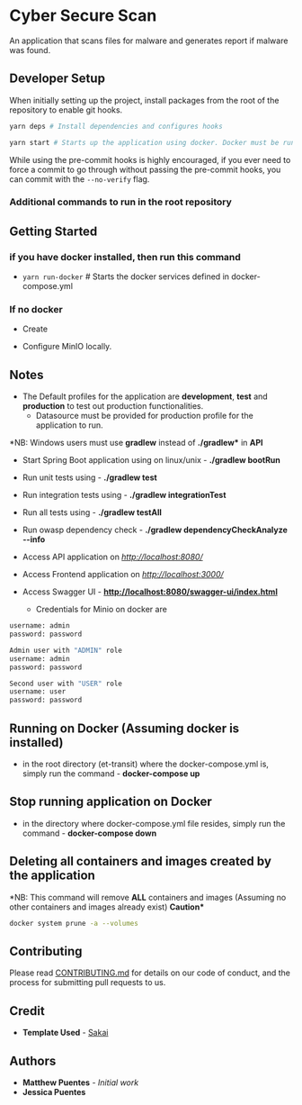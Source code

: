 # Cyber Secure Scan

An application that scans files for malware and generates report if malware was found.

## Developer Setup

When initially setting up the project, install packages from the root of the repository to enable git hooks.

```bash
yarn deps # Install dependencies and configures hooks

yarn start # Starts up the application using docker. Docker must be running for this
```

While using the pre-commit hooks is highly encouraged, if you ever need to force a commit to go through without passing the pre-commit hooks, you can commit with the `--no-verify` flag.

### Additional commands to run in the root repository

## Getting Started

### if you have docker installed, then run this command

- `yarn run-docker` # Starts the docker services defined in docker-compose.yml

### If no docker

- Create

- Configure MinIO locally.

## Notes

- The Default profiles for the application are **development**, **test** and **production** to test out production
  functionalities.
    - Datasource must be provided for production profile for the application to run.

\*NB: Windows users must use **gradlew** instead of **./gradlew\*** in **API**

- Start Spring Boot application using on linux/unix - **./gradlew bootRun**
- Run unit tests using - **./gradlew test**
- Run integration tests using - **./gradlew integrationTest**
- Run all tests using - **./gradlew testAll**

- Run owasp dependency check - **./gradlew dependencyCheckAnalyze --info**
- Access API application on _<http://localhost:8080/>_
- Access Frontend application on _<http://localhost:3000/>_
- Access Swagger UI - **<http://localhost:8080/swagger-ui/index.html>**

    - Credentials for Minio on docker are

```bash
username: admin
password: password
```

```bash
Admin user with "ADMIN" role
username: admin
password: password

Second user with "USER" role
username: user
password: password
```

## Running on Docker (Assuming docker is installed)

- in the root directory (et-transit) where the docker-compose.yml is, simply run the command - **docker-compose up**

## Stop running application on Docker

- in the directory where docker-compose.yml file resides, simply run the command - **docker-compose down**

## Deleting all containers and images created by the application

\*NB: This command will remove **ALL** containers and images (Assuming no other containers and images already exist) **Caution\***

```bash
docker system prune -a --volumes
```

## Contributing

Please read [CONTRIBUTING.md](https://gist.github.com/PurpleBooth/b24679402957c63ec426)
for details on our code of conduct, and the process for submitting pull requests to us.

## Credit

- **Template Used** - [Sakai](https://github.com/primefaces/sakai-react)

## Authors

- **Matthew Puentes** - _Initial work_
- **Jessica Puentes**
